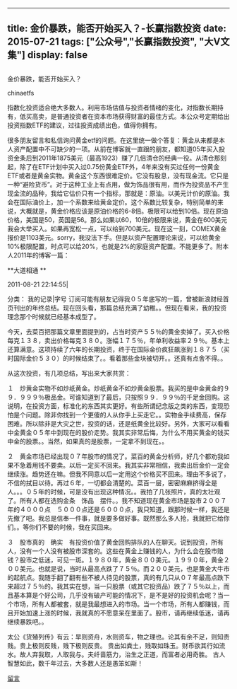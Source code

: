 
---
title:  金价暴跌，能否开始买入？-长赢指数投资
date: 2015-07-21
tags: ["公众号","长赢指数投资", "大V文集"]
display: false
---


## 



金价暴跌，能否开始买入？




chinaetfs




指数化投资适合绝大多数人。利用市场估值与投资者情绪的变化，对指数长期持有，低买高卖，是普通投资者在资本市场获得财富的最佳方式。本公众号定期给出投资指数ETF的建议，过往投资成绩出色，值得你拥有。


很多朋友留言和私信询问黄金etf的问题。在这里统一做个答复：黄金从来都是本人资产配置中不可缺少的一项。从前在博客就一直跟的朋友，都知道05年买入投资金条后到2011年1875美元（最高1923）赚了几倍清仓的经典一役。从清仓那刻起，除了在ETF计划中买入过0.75份黄金ETF外，4年来没有买过任何一份黄金ETF或者是黄金实物。黄金这个东西很难定价。它没有股息，没有现金流。它只是一种“避险货币”。对于这种工业上有点用，做为饰品很有用，而作为投资品不产生现金流的品种，我给它估价只有一个指标，那就是：原油。以美元计价的原油。我会在国际油价上，加一个系数来给黄金定价。这个系数比较复杂，特别简单的来说，大概就是，黄金价格应该是原油价格的6-8倍。极限可以给到10倍。现在原油价格，美国是50，英国是56。那么如果以60，10倍的极限来说，黄金在600美元我会大举买入。如果再宽松一点，可以给到700美元。现在这一刻，COMEX黄金报价是1103美元。sorry，我没法下手。但是以资产配置理论来说，可以给黄金10%极限配置，时点可以给20%，也就是2%的家庭资产配置。不能更多了。附本人2011年的博客一篇：





**大道相通 ** 



2011-08-21 22:14:55|



分类： 我的记录|字号 订阅可能有朋友记得我０５年底写的一篇，曾被新浪财经首页刊出的年终总结。现在回头看，那篇总结充满了幼稚。。但现在看来，我的投资理念那个时候就已经基本成型了。

今天，去菜百把那篇文章里面提到的，占当时资产５５％的黄金卖掉了。买入价格每克１３８，卖出价格每克３８０。涨幅１７５％，年单利收益率２９％。基本上还算满意。这项持续了六年的长期投资，终于在国际金价疯狂飙涨到１８７５（买时国际金价５３０）的时候结束了。。看着那些金块被切开。。还真有点舍不得。。



从这次投资，有几项总结，写出来大家共赏：

１　炒黄金实物不如炒纸黄金。炒纸黄金不如炒黄金股票。我买的是中金黄金的９９．９９９％极品金。可谁知道到了最后，只按照９９．９９％的千足金回购。这说明，在投资方面，标准化的东西其实更好。有些所谓纪念版之类的东西，变现恐怕是个问题。除非你找到一个更傻的人从你手上买走它。。实物金手续费高，保存困难。所以除非是大灾之世，投资的话，还是纸黄金比较好。另外，大家可以看看中金黄金０５年中到现在的股价走势。我其实非常后悔，为什么不用买黄金的钱买中金的股票。。当然，如果真的是股票，一定拿不到现在。。

２　黄金市场已经出现０７年股市的情况了。菜百的黄金分析师，好几个都劝我如果不急着用钱不要卖。以后一定买不回来。我其实非常相信，我卖出后金价一定会继续涨。趋势还在嘛。但我不同意以后一定用这个价格买不回来。理由不多说了，不信的拭目以待。再过６年，一切都会清楚的。菜百一层，密密麻麻挤得全是人。。。０５年的时候，可是没有出现这种情况。。我拍了几张照片，真的太壮观了。所有人都在选购金条　饰品　摆件。。我不知道现在黄金市场是股市２００７年的４０００点　５０００点还是６０００点，我只知道，跟那时候一样，我还是先撤了吧。我总是信奉一件事，就是要多做好事。既然那么多人抢，我就把它给你们。。等你们不要的时候，我在买回来。

３　股市真的　确实　有投资价值了黄金回购排队的人在聊天。说到投资，所有人，没有一个人没有被股市深套的。这些在黄金上赚钱的人，为什么会在股市赔钱？股市之低迷，可见一斑。１９８０年，黄金８００美元。１９９０年，黄金２００美元。也就是说，当时从最高点跌了７５％。而２００美元，也是黄金大牛市的起航点。我随手翻了翻有些不被人待见的股票，真的有几只从０７年最高点跌下来超过７５％的。我其实在想，当一只股票（或其它投资品）跌了７５％以上，而且基本算是个好公司，几乎没有破产可能的情况下，是不是好的投资机会呢？当一个市场，所有人都被套，就是我最想进入的市场。当一个市场，所有人都赚钱，而且开始加速上涨的时候，我就真的不愿意呆在里面了。股市，请再继续低迷，请再继续暴跌吧。。



太公《货殖列传》有云：旱则资舟，水则资车，物之理也。论其有余不足，则知贵贱。贵上极则反贱，贱下极则反贵。 贵出如粪土，贱取如珠玉。财币欲其行如流水。故人弃我取，人取我与。夫纤啬筋力，治生之正道，而富者必用奇胜。 古人智慧如此，数千年过去，大多数人还是愚笨如斯！









[留言](javascript:;)


